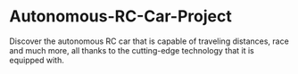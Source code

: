 # Autonomous-RC-Car-Project
Discover the autonomous RC car that is capable of traveling distances, race and much more, all thanks to the cutting-edge technology that it is equipped with.
